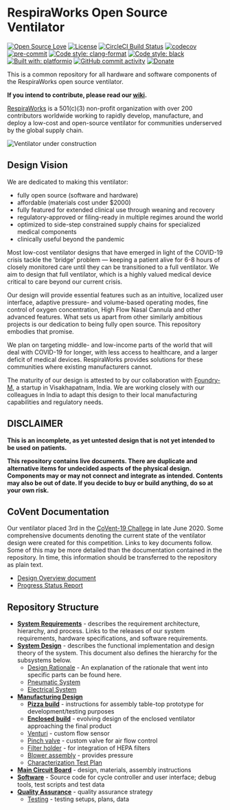 # RespiraWorks Open Source Ventilator

[![Open Source Love](https://badges.frapsoft.com/os/v1/open-source.png?v=103)](https://en.wikipedia.org/wiki/Open-source_hardware)
[![License](https://img.shields.io/badge/License-Apache%202.0-blue.svg)](https://opensource.org/licenses/Apache-2.0)
[![CircleCI Build Status](https://circleci.com/gh/RespiraWorks/Ventilator.svg?style=shield)](https://circleci.com/gh/RespiraWorks/Ventilator/tree/master)
[![codecov](https://codecov.io/gh/RespiraWorks/Ventilator/branch/master/graph/badge.svg)](https://codecov.io/gh/RespiraWorks/Ventilator)
[![pre-commit](https://img.shields.io/badge/pre--commit-enabled-brightgreen?logo=pre-commit&logoColor=white)](https://github.com/pre-commit/pre-commit)
[![Code style: clang-format](https://img.shields.io/badge/code%20style-clang--format-blue)](https://clang.llvm.org/docs/ClangFormat.html)
[![Code style: black](https://img.shields.io/badge/code%20style-black-000000.svg)](https://github.com/psf/black)
[![Built with: platformio](https://img.shields.io/badge/built%20with-platformio-orange)](https://platformio.org/)
[![GitHub commit activity](https://img.shields.io/github/commit-activity/m/RespiraWorks/Ventilator)](https://github.com/RespiraWorks/Ventilator/pulse)
[![Donate](https://img.shields.io/badge/donate-gofundme-blueviolet)](https://www.gofundme.com/f/RespiraWorks)

This is a common repository for all hardware and software components of the RespiraWorks open source ventilator.

**If you intend to contribute, please read our [wiki](https://github.com/RespiraWorks/Ventilator/wiki).**

[RespiraWorks](https://respira.works/) is a 501(c)(3) non-profit organization with over 200 contributors worldwide
working to rapidly develop, manufacture, and deploy a low-cost and open-source ventilator for communities underserved
by the global supply chain.

![Ventilator under construction](manufacturing/enclosed_build/graphics/india1.jpeg)

## Design Vision

We are dedicated to making this ventilator:
* fully open source (software and hardware)
* affordable (materials cost under $2000)
* fully featured for extended clinical use through weaning and recovery
* regulatory-approved or filing-ready in multiple regimes around the world
* optimized to side-step constrained supply chains for specialized medical components
* clinically useful beyond the pandemic

Most low-cost ventilator designs that have emerged in light of the COVID-19 crisis tackle the 'bridge' problem —
keeping a patient alive for 6-8 hours of closely monitored care until they can be transitioned to a full
ventilator. We aim to design that full ventilator, which is a highly valued medical device critical to care beyond our
current crisis.

Our design will provide essential features such as an intuitive, localized user interface, adaptive pressure- and
volume-based operating modes, fine control of oxygen concentration, High Flow Nasal Cannula and other advanced features.
What sets us apart from other similarly ambitious projects is our dedication to being fully open source. This repository
embodies that promise.

We plan on targeting middle- and low-income parts of the world that will deal with COVID-19 for longer, with less access
to healthcare, and a larger deficit of medical devices. RespiraWorks provides solutions for these communities where
existing manufacturers cannot.

The maturity of our design is attested to by our collaboration with [Foundry-M](http://www.foundrym.in/), a startup
in Visakhapatnam, India. We are working closely with our colleagues in India to adapt this design to their local
manufacturing capabilities and regulatory needs.

## DISCLAIMER

**This is an incomplete, as yet untested design that is not yet intended to be used on patients.**

**This repository contains live documents. There are duplicate and alternative items for undecided aspects of the
physical design. Components may or may not connect and integrate as intended. Contents may also be out of date. If you
decide to buy or build anything, do so at your own risk.**

## CoVent Documentation

Our ventilator placed 3rd in the [CoVent-19 Challege](https://www.coventchallenge.com/) in late June 2020.
Some comprehensive documents denoting the current state of the ventilator design were created for this competition.
Links to key documents follow. Some of this may be more detailed than the documentation contained in the repository.
In time, this information should be transferred to the repository as plain text.

* [Design Overview document](design/assets/covent-june-2020-design-overview-document.pdf)
* [Progress Status Report](design/assets/covent-june-2020-progress-status-report.pdf)

## Repository Structure

* [**System Requirements**](requirements) -
  describes the requirement architecture, hierarchy, and process. Links to the releases of our system requirements, hardware specifications, and software requirements.
* [**System Design**](design) -
  describes the functional implementation and design theory of the system. This document also defines the hierarchy for the subsystems below.
    * [Design Rationale](design/design-rationales.md) - An explanation of the rationale that went into specific parts can be found here.
    * [Pneumatic System](design/pneumatic-system)
    * [Electrical System](design/electrical-system)
* [**Manufacturing Design**](manufacturing)
    * [**Pizza build**](manufacturing/pizza_build) - instructions for assembly table-top prototype for development/testing purposes
    * [**Enclosed build**](manufacturing/enclosed_build) - evolving design of the enclosed ventilator approaching the final product
    * [Venturi](manufacturing/venturi) - custom flow sensor
    * [Pinch valve](manufacturing/pinch_valve) - custom valve for air flow control
    * [Filter holder](manufacturing/filter_holder) - for integration of HEPA filters
    * [Blower assembly](manufacturing/blower) - provides pressure
    * [Characterization Test Plan](manufacturing/characterization-test-plan.md)
* [**Main Circuit Board**](pcb) - design, materials, assembly instructions
* [**Software**](software) - Source code for cycle controller and user interface; debug tools, test scripts and test data
* [**Quality Assurance**](quality-assurance) - quality assurance strategy
    * [Testing](quality-assurance/testing) - testing setups, plans, data
